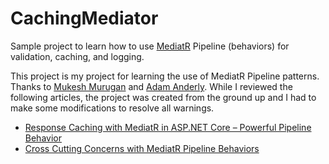 # CachingMediator
Sample project to learn how to use [MediatR](https://github.com/jbogard/MediatR) Pipeline (behaviors) for validation, caching, and logging.  

This project is my project for learning the use of MediatR Pipeline patterns.  Thanks to  [Mukesh Murugan](https://github.com/iammukeshm) and [Adam Anderly](https://github.com/anderly).  While I reviewed the following articles, the project was created from the ground up and I had to make some modifications to resolve all warnings. 

- [Response Caching with MediatR in ASP.NET Core – Powerful Pipeline Behavior](https://codewithmukesh.com/blog/caching-with-mediatr-in-aspnet-core/)
- [Cross Cutting Concerns with MediatR Pipeline Behaviors](https://anderly.com/2019/12/12/cross-cutting-concerns-with-mediatr-pipeline-behaviors/)